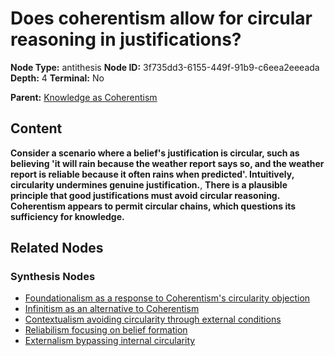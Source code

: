 # Does coherentism allow for circular reasoning in justifications?

**Node Type:** antithesis
**Node ID:** 3f735dd3-6155-449f-91b9-c6eea2eeeada
**Depth:** 4
**Terminal:** No

**Parent:** [Knowledge as Coherentism](knowledge-as-coherentism-synthesis-461343d0-f2db-4863-8551-2cd4fb79f3be.md)

## Content

**Consider a scenario where a belief's justification is circular, such as believing 'it will rain because the weather report says so, and the weather report is reliable because it often rains when predicted'. Intuitively, circularity undermines genuine justification.**, **There is a plausible principle that good justifications must avoid circular reasoning. Coherentism appears to permit circular chains, which questions its sufficiency for knowledge.**

## Related Nodes

### Synthesis Nodes

- [Foundationalism as a response to Coherentism's circularity objection](foundationalism-as-a-response-to-coherentisms-circularity-objection-synthesis-d1722598-827e-4798-8178-7fbfa2540f08.md)
- [Infinitism as an alternative to Coherentism](infinitism-as-an-alternative-to-coherentism-synthesis-eb5d650c-cd41-40f9-bad2-33d8114c59e2.md)
- [Contextualism avoiding circularity through external conditions](contextualism-avoiding-circularity-through-external-conditions-synthesis-253d718c-4b66-47fb-9fa1-2ec7e0d4c2dd.md)
- [Reliabilism focusing on belief formation](reliabilism-focusing-on-belief-formation-synthesis-5c16d096-38d8-4fa6-9922-27c6217c03e0.md)
- [Externalism bypassing internal circularity](externalism-bypassing-internal-circularity-synthesis-d4bf9005-e692-42d0-976f-8cde93875e02.md)
